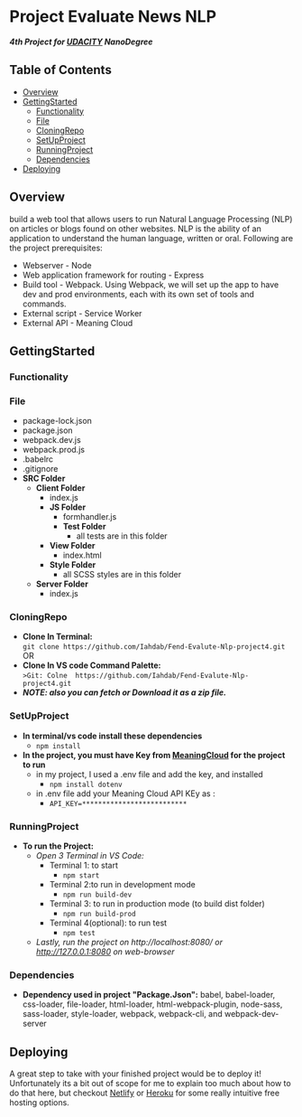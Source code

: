 
# Project Evaluate News NLP 
***4th Project for [UDACITY](UDACITY.com) NanoDegree*** 

## Table of Contents

- [Overview](#Overview)
- [GettingStarted](#GettingStarted)
   - [Functionality](#Functionality)
   - [File](#File)
   - [CloningRepo](#CloningRepo)
   - [SetUpProject](#SetUpProject)
   - [RunningProject](#RunningProject)
   - [Dependencies](#Dependencies)
- [Deploying](#Deploying)

## Overview

build a web tool that allows users to run Natural Language Processing (NLP) on articles or blogs found on other websites. NLP is the ability of an application to understand the human language, written or oral.
Following are the project prerequisites:
- Webserver - Node
- Web application framework for routing - Express
- Build tool - Webpack. Using Webpack, we will set up the app to have dev and prod environments, each with its own set of tools and commands.
- External script - Service Worker
- External API - Meaning Cloud 

## GettingStarted

 ### Functionality
 
 ### File
 
   - package-lock.json
   - package.json
   - webpack.dev.js
   - webpack.prod.js
   - .babelrc
   - .gitignore
   - **SRC Folder**
     - **Client Folder**
       - index.js
       - **JS Folder**
         - formhandler.js
         - **Test Folder**
           - all tests are in this folder
       - **View Folder**
         - index.html
       - **Style Folder**
         - all SCSS styles are in this folder
     - **Server Folder**
       - index.js 
 
 ### CloningRepo
 
  - **Clone In Terminal:**\
    ```git clone https://github.com/Iahdab/Fend-Evalute-Nlp-project4.git```
     OR
  - **Clone In VS code Command Palette:**\
    ```>Git: Colne  https://github.com/Iahdab/Fend-Evalute-Nlp-project4.git```
  - ***NOTE: also you can fetch or Download it as a zip file.***

 ### SetUpProject
 
 - **In terminal/vs code install these dependencies**
     - ``` npm install ```
 - **In the project, you must have Key from [MeaningCloud](https://www.meaningcloud.com/) for the project to run**
     - in my project, I used a .env file and add the key, and installed  
         - ``` npm install dotenv ```
     - in .env file add your Meaning Cloud API KEy as : 
         - ``` API_KEY=************************** ``` 
 
 ### RunningProject
 
 - **To run the Project:**
   - *Open 3 Terminal in VS Code:*
      - Terminal 1: to start
        - ``` npm start ```
      - Terminal 2:to run in development mode
        - ``` npm run build-dev ```
      - Terminal 3: to run in production mode (to build dist folder)
        - ``` npm run build-prod ```
      - Terminal 4(optional): to run test
        - ``` npm test ```
   - *Lastly, run the project on http://localhost:8080/ or http://127.0.0.1:8080 on web-browser*

 ### Dependencies 
 
  - **Dependency used in project "Package.Json":**
    babel, babel-loader, css-loader, file-loader, html-loader, html-webpack-plugin,
    node-sass, sass-loader, style-loader, webpack, webpack-cli, and webpack-dev-server
 
## Deploying

A great step to take with your finished project would be to deploy it! Unfortunately its a bit out of scope for me to explain too much about how to do that here, but checkout [Netlify](https://www.netlify.com/) or [Heroku](https://www.heroku.com/) for some really intuitive free hosting options.
